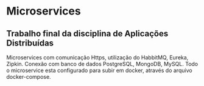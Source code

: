# Microservices

## Trabalho final da disciplina de Aplicações Distribuídas

Microservices com comunicação Https, utilização do HabbitMQ, Eureka, Zipkin.
Conexão com banco de dados PostgreSQL, MongoDB, MySQL.
Todo o microservice esta configurado para subir em docker, através do arquivo docker-compose.
